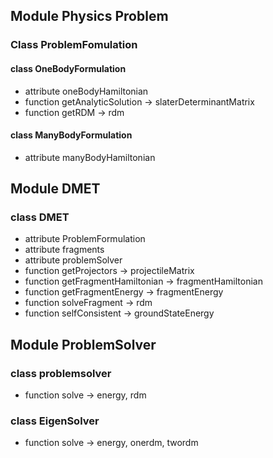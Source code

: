 ## Module Physics Problem

### Class ProblemFomulation

#### class OneBodyFormulation
- attribute oneBodyHamiltonian
- function getAnalyticSolution -> slaterDeterminantMatrix
- function getRDM -> rdm 

#### class ManyBodyFormulation 
- attribute manyBodyHamiltonian 

## Module DMET

### class DMET
- attribute ProblemFormulation
- attribute fragments
- attribute problemSolver
- function getProjectors -> projectileMatrix
- function getFragmentHamiltonian -> fragmentHamiltonian 
- function getFragmentEnergy -> fragmentEnergy
- function solveFragment -> rdm
- function selfConsistent -> groundStateEnergy

## Module ProblemSolver

### class problemsolver
- function solve -> energy, rdm

### class EigenSolver
- function solve -> energy, onerdm, twordm


